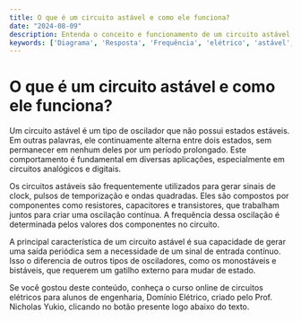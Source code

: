 ```yaml
---
title: O que é um circuito astável e como ele funciona?
date: "2024-08-09"
description: Entenda o conceito e funcionamento de um circuito astável no contexto de circuitos analógicos.
keywords: ['Diagrama', 'Resposta', 'Frequência', 'elétrico', 'astável', 'AC', 'Digital']
---
```


# O que é um circuito astável e como ele funciona?

Um circuito astável é um tipo de oscilador que não possui estados estáveis. Em outras palavras, ele continuamente alterna entre dois estados, sem permanecer em nenhum deles por um período prolongado. Este comportamento é fundamental em diversas aplicações, especialmente em circuitos analógicos e digitais.

Os circuitos astáveis são frequentemente utilizados para gerar sinais de clock, pulsos de temporização e ondas quadradas. Eles são compostos por componentes como resistores, capacitores e transistores, que trabalham juntos para criar uma oscilação contínua. A frequência dessa oscilação é determinada pelos valores dos componentes no circuito.

A principal característica de um circuito astável é sua capacidade de gerar uma saída periódica sem a necessidade de um sinal de entrada contínuo. Isso o diferencia de outros tipos de osciladores, como os monostáveis e bistáveis, que requerem um gatilho externo para mudar de estado.

Se você gostou deste conteúdo, conheça o curso online de circuitos elétricos para alunos de engenharia, Domínio Elétrico, criado pelo Prof. Nicholas Yukio, clicando no botão presente logo abaixo do texto.